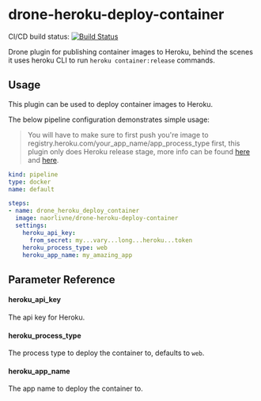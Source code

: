 # drone-heroku-deploy-container

CI/CD build status: [![Build Status](https://cloud.drone.io/api/badges/naorlivne/drone-heroku-deploy-container/status.svg)](https://cloud.drone.io/naorlivne/drone-heroku-deploy-container)

Drone plugin for publishing container images to Heroku, behind the scenes it uses heroku CLI to run `heroku container:release` commands.

## Usage

This plugin can be used to deploy container images to Heroku.

The below pipeline configuration demonstrates simple usage:

> You will have to make sure to first push you're image to registry.heroku.com/your_app_name/app_process_type first, this plugin only does Heroku release stage, more info can be found [here](https://devcenter.heroku.com/articles/container-registry-and-runtime#pushing-an-existing-image) and [here](https://devcenter.heroku.com/articles/container-registry-and-runtime#using-a-ci-cd-platform).

```yaml
kind: pipeline
type: docker
name: default

steps:
- name: drone_heroku_deploy_container
  image: naorlivne/drone-heroku-deploy-container
  settings:
    heroku_api_key: 
      from_secret: my...vary...long...heroku...token
    heroku_process_type: web
    heroku_app_name: my_amazing_app
```

## Parameter Reference

#### heroku_api_key

The api key for Heroku.

#### heroku_process_type

The process type to deploy the container to, defaults to `web`.

#### heroku_app_name

The app name to deploy the container to.
